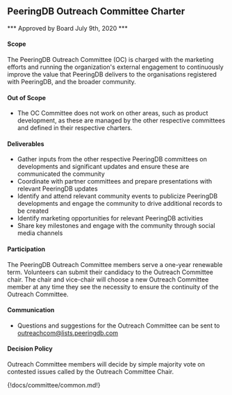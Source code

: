 ## PeeringDB Outreach Committee Charter

*** Approved by Board July 9th, 2020 ***

#### Scope
The PeeringDB Outreach Committee (OC) is charged with the marketing efforts and running the organization's external engagement to continuously improve the value that PeeringDB delivers to the organisations registered with PeeringDB, and the broader community.


#### Out of Scope
- The OC Committee does not work on other areas, such as product development, as these are managed by the other respective committees and defined in their respective charters.


#### Deliverables
- Gather inputs from the other respective PeeringDB committees on developments and significant updates and ensure these are communicated the community
- Coordinate with partner committees and prepare presentations with relevant PeeringDB updates
- Identify and attend relevant community events to publicize PeeringDB developments and engage the community to drive additional records to be created
- Identify marketing opportunities for relevant PeeringDB activities
- Share key milestones and engage with the community through social media channels


#### Participation
The PeeringDB Outreach Committee members serve a one-year renewable term. Volunteers can submit their candidacy to the Outreach Committee chair. The chair and vice-chair will choose a new Outreach Committee member at any time they see the necessity to ensure the continuity of the Outreach Committee.


#### Communication
- Questions and suggestions for the Outreach Committee can be sent to <outreachcom@lists.peeringdb.com>


#### Decision Policy
Outreach Committee members will decide by simple majority vote on contested issues called by the Outreach Committee Chair.


{!docs/committee/common.md!}
